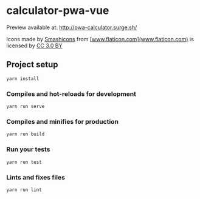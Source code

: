 # calculator-pwa-vue
Preview available at: http://pwa-calculator.surge.sh/

Icons made by [Smashicons](https://www.flaticon.com/authors/smashicons) from [www.flaticon.com](www.flaticon.com) is licensed by [CC 3.0 BY](http://creativecommons.org/licenses/by/3.0/)

## Project setup
```
yarn install
```

### Compiles and hot-reloads for development
```
yarn run serve
```

### Compiles and minifies for production
```
yarn run build
```

### Run your tests
```
yarn run test
```

### Lints and fixes files
```
yarn run lint
```
